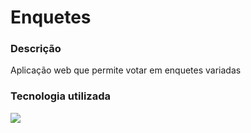 # Enquetes
### Descrição
Aplicação web que permite votar em enquetes variadas
### Tecnologia utilizada
![](https://www.djangoproject.com/m/img/badges/djangopowered126x54.gif)
